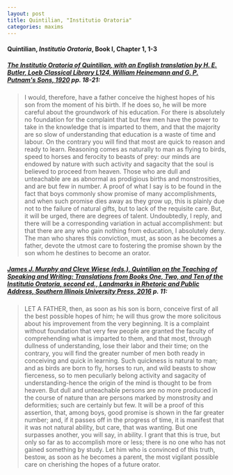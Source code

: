 ```yaml
---
layout: post
title: Quintilian, "Institutio Oratoria"
categories: maxims
---
```


#### Quintilian, *Institutio Oratoria*, Book I, Chapter 1, 1-3

##### [*The Institutio Oratoria of Quintilian*, with an English translation by H. E. Butler, Loeb Classical Library L124, William Heinemann and G. P. Putnam's Sons, 1920](https://penelope.uchicago.edu/Thayer/E/Roman/Texts/Quintilian/Institutio_Oratoria/home.html) pp. 18-21:

> I would, therefore, have a father conceive the highest hopes of his son from the moment of his birth. If he does so, he will be more careful about the groundwork of his education. For there is absolutely no foundation for the complaint that but few men have the power to take in the knowledge that is imparted to them, and that the majority are so slow of understanding that education is a waste of time and labour. On the contrary you will find that most are quick to reason and ready to learn. Reasoning comes as naturally to man as flying to birds, speed to horses and ferocity to beasts of prey: our minds are endowed by nature with such activity and sagacity that the soul is believed to proceed from heaven. Those who are dull and unteachable are as abnormal as prodigious births and monstrosities, and are but few in number. A proof of what I say is to be found in the fact that boys commonly show promise of many accomplishments, and when such promise dies away as they grow up, this is plainly due not to the failure of natural gifts, but to lack of the requisite care. But, it will be urged, there are degrees of talent. Undoubtedly, I reply, and there will be a corresponding variation in actual accomplishment: but that there are any who gain nothing from education, I absolutely deny. The man who shares this conviction, must, as soon as he becomes a father, devote the utmost care to fostering the promise shown by the son whom he destines to become an orator.

##### [James J. Murphy and Cleve Wiese (eds.), *Quintilian on the Teaching of Speaking and Writing: Translations from Books One, Two, and Ten of the *Institutio Oratoria**, second ed., Landmarks in Rhetoric and Public Address, Southern Illinois University Press, 2016](http://www.siupress.com/books/978-0-8093-3440-7) p. 11:

> LET A FATHER, then, as soon as his son is born, conceive first of all the best possible hopes of him; he will thus grow the more solicitous about his improvement from the very beginning. It is a complaint without foundation that very few people are granted the faculty of comprehending what is imparted to them, and that most, through dullness of understanding, lose their labor and their time; on the contrary, you will find the greater number of men both ready in conceiving and quick in learning. Such quickness is natural to man; and as birds are born to fly, horses to run, and wild beasts to show fierceness, so to men peculiarly belong activity and sagacity of understanding-hence the origin of the mind is thought to be from heaven. But dull and unteachable persons are no more produced in the course of nature than are persons marked by monstrosity and deformities; such are certainly but few. It will be a proof of this assertion, that, among boys, good promise is shown in the far greater number; and, if it passes off in the progress of time, it is manifest that it was not natural ability, but care, that was wanting. But one surpasses another, you will say, in ability. I grant that this is true, but only so far as to accomplish more or less; there is no one who has not gained something by study. Let him who is convinced of this truth, bestow, as soon as he becomes a parent, the most vigilant possible care on cherishing the hopes of a future orator.